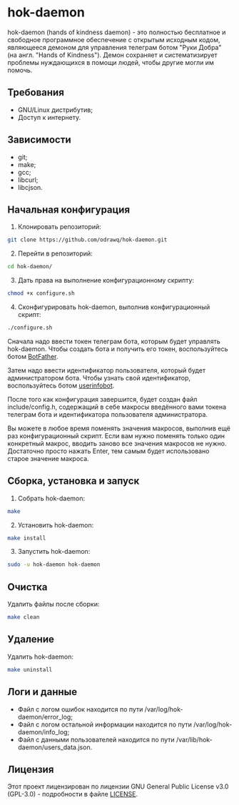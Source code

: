 # hok-daemon
hok-daemon (hands of kindness daemon) - это полностью бесплатное и свободное программное обеспечение с открытым исходным кодом, являющееся демоном для управления телеграм ботом "Руки Добра" (на англ. "Hands of Kindness"). Демон сохраняет и систематизирует проблемы нуждающихся в помощи людей, чтобы другие могли им помочь.

## Требования
- GNU/Linux дистрибутив;
- Доступ к интернету.

## Зависимости
- git;
- make;
- gcc;
- libcurl;
- libcjson.

## Начальная конфигурация
1. Клонировать репозиторий:
```bash
git clone https://github.com/odrawq/hok-daemon.git
```
2. Перейти в репозиторий:
```bash
cd hok-daemon/
```
3. Дать права на выполнение конфигурационному скрипту:
```bash
chmod +x configure.sh
```
4. Сконфигурировать hok-daemon, выполнив конфигурационный скрипт:
```bash
./configure.sh
```
Сначала надо ввести токен телеграм бота, которым будет управлять hok-daemon. Чтобы создать бота и получить его токен, воспользуйтесь ботом [BotFather](https://t.me/BotFather).

Затем надо ввести идентификатор пользователя, который будет администратором бота. Чтобы узнать свой идентификатор, воспользуйтесь ботом [userinfobot](https://t.me/userinfobot).

После того как конфигурация завершится, будет создан файл include/config.h, содержащий в себе макросы введённого вами токена телеграм бота и идентификатора пользователя администратора.

Вы можете в любое время поменять значения макросов, выполнив ещё раз конфигурационный скрипт. Если вам нужно поменять только один конкретный макрос, вводить заново все значения макросов не нужно. Достаточно просто нажать Enter, тем самым будет использовано старое значение макроса.

## Сборка, установка и запуск
1. Собрать hok-daemon:
```bash
make
```
2. Установить hok-daemon:
```bash
make install
```
3. Запустить hok-daemon:
```bash
sudo -u hok-daemon hok-daemon
```

## Очистка
Удалить файлы после сборки:
```bash
make clean
```

## Удаление
Удалить hok-daemon:
```bash
make uninstall
```

## Логи и данные
- Файл с логом ошибок находится по пути /var/log/hok-daemon/error_log;
- Файл с логом остальной информации находится по пути /var/log/hok-daemon/info_log;
- Файл с данными пользователей находится по пути /var/lib/hok-daemon/users_data.json.

## Лицензия
Этот проект лицензирован по лицензии GNU General Public License v3.0 (GPL-3.0) - подробности в файле [LICENSE](LICENSE).
